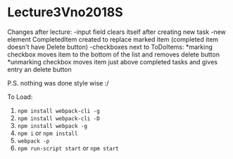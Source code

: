 # Lecture3Vno2018S
Changes after lecture:
-input field clears itself after creating new task
-new element CompletedItem created to replace marked item (completed item doesn't have Delete button)
-checkboxes next to ToDoItems:
    *marking checkbox moves item to the bottom of the list and removes delete button
    *unmarking checkbox moves item just above completed tasks and gives entry an delete button

P.S. nothing was done style wise :/

To Load:
1. ```npm install webpack-cli -g```
2. ```npm install webpack-cli -D```
3. ```npm install webpack -g```
4. ```npm i``` or ```npm install```
5. ```webpack -p```
6. ```npm run-script start``` or ```npm start```